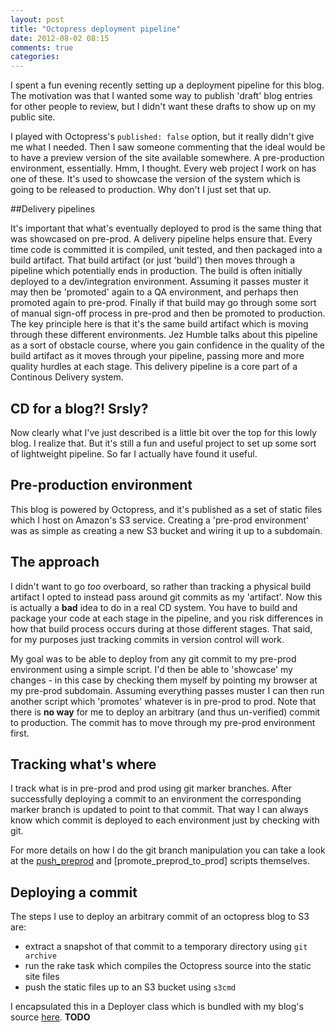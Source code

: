 ```yaml
---
layout: post
title: "Octopress deployment pipeline"
date: 2012-08-02 08:15
comments: true
categories: 
---
```


I spent a fun evening recently setting up a deployment pipeline for this blog. The motivation was that I wanted some way to publish 'draft' blog entries for other people to review, but I didn't want these drafts to show up on my public site. 

I played with Octopress's `published: false` option, but it really didn't give me what I needed. Then I saw someone commenting that the ideal would be to have a preview version of the site available somewhere. A pre-production environment, essentially. Hmm, I thought. Every web project I work on has one of these. It's used to showcase the version of the system which is going to be released to production. Why don't I just set that up.

##Delivery pipelines

It's important that what's eventually deployed to prod is the same thing that was showcased on pre-prod. A delivery pipeline helps ensure that. Every time code is committed it is compiled, unit tested, and then packaged into a build artifact. That build artifact (or just 'build') then moves through a pipeline which potentially ends in production. The build is often initially deployed to a dev/integration environment. Assuming it passes muster it may then be 'promoted' again to a QA environment, and perhaps then promoted again to pre-prod. Finally if that build may go through some sort of manual sign-off process in pre-prod and then be promoted to production. The key principle here is that it's the same build artifact which is moving through these different environments. Jez Humble talks about this pipeline as a sort of obstacle course, where you gain confidence in the quality of the build artifact as it moves through your pipeline, passing more and more quality hurdles at each stage. This delivery pipeline is a core part of a Continous Delivery system.

## CD for a blog?! Srsly?
Now clearly what I've just described is a little bit over the top for this lowly blog. I realize that. But it's still a fun and useful project to set up some sort of lightweight pipeline. So far I actually have found it useful.

## Pre-production environment

This blog is powered by Octopress, and it's published as a set of static files which I host on Amazon's S3 service. Creating a 'pre-prod environment' was as simple as creating a new S3 bucket and wiring it up to a subdomain.

## The approach

I didn't want to go *too* overboard, so rather than tracking a physical build artifact I opted to instead pass around git commits as my 'artifact'. Now this is actually a **bad** idea to do in a real CD system. You have to build and package your code at each stage in the pipeline, and you risk differences in how that build process occurs during at those different stages. That said, for my purposes just tracking commits in version control will work.

My goal was to be able to deploy from any git commit to my pre-prod environment using a simple script. I'd then be able to 'showcase' my changes - in this case by checking them myself by pointing my browser at my pre-prod subdomain. Assuming everything passes muster I can then run another script which 'promotes' whatever is in pre-prod to prod. Note that there is **no way** for me to deploy an arbitrary (and thus un-verified) commit to production. The commit has to move through my pre-prod environment first. 

## Tracking what's where

I track what is in pre-prod and prod using git marker branches. After successfully deploying a commit to an environment the corresponding marker branch is updated to point to that commit. That way I can always know which commit is deployed to each environment just by checking with git.

For more details on how I do the git branch manipulation you can take a look at the [push_preprod]() and [promote_preprod_to_prod] scripts themselves.

## Deploying a commit
The steps I use to deploy an arbitrary commit of an octopress blog to S3 are:

- extract a snapshot of that commit to a temporary directory using `git archive`
- run the rake task which compiles the Octopress source into the static site files
- push the static files up to an S3 bucket using `s3cmd`

I encapsulated this in a Deployer class which is bundled with my blog's source [here](http://github.com/moredip/blog.thepete.net/tree/scripts/deployer.rb). **TODO**

## 
